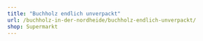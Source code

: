 ```yaml
---
title: "Buchholz endlich unverpackt"
url: /buchholz-in-der-nordheide/buchholz-endlich-unverpackt/
shop: Supermarkt
---
```

